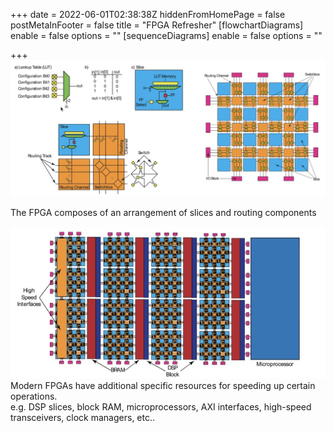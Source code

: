 +++
date = 2022-06-01T02:38:38Z
hiddenFromHomePage = false
postMetaInFooter = false
title = "FPGA Refresher"
[flowchartDiagrams]
enable = false
options = ""
[sequenceDiagrams]
enable = false
options = ""

+++
![](/uploads/snipaste_2022-06-01_12-38-01.jpg)

The FPGA composes of an arrangement of slices and routing components

![](/uploads/snipaste_2022-06-01_12-41-51.jpg)  
Modern FPGAs have additional specific resources for speeding up certain operations.  
e.g. DSP slices, block RAM, microprocessors, AXI interfaces, high-speed transceivers, clock managers, etc..